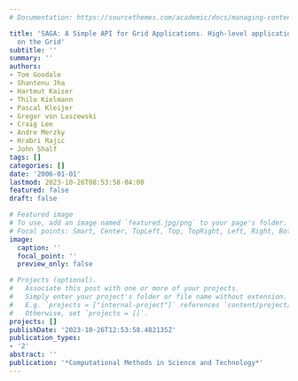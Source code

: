 ```yaml
---
# Documentation: https://sourcethemes.com/academic/docs/managing-content/

title: 'SAGA: A Simple API for Grid Applications. High-level application programming
  on the Grid'
subtitle: ''
summary: ''
authors:
- Tom Goodale
- Shantenu Jha
- Hartmut Kaiser
- Thilo Kielmann
- Pascal Kleijer
- Gregor von Laszewski
- Craig Lee
- Andre Merzky
- Hrabri Rajic
- John Shalf
tags: []
categories: []
date: '2006-01-01'
lastmod: 2023-10-26T08:53:58-04:00
featured: false
draft: false

# Featured image
# To use, add an image named `featured.jpg/png` to your page's folder.
# Focal points: Smart, Center, TopLeft, Top, TopRight, Left, Right, BottomLeft, Bottom, BottomRight.
image:
  caption: ''
  focal_point: ''
  preview_only: false

# Projects (optional).
#   Associate this post with one or more of your projects.
#   Simply enter your project's folder or file name without extension.
#   E.g. `projects = ["internal-project"]` references `content/project/deep-learning/index.md`.
#   Otherwise, set `projects = []`.
projects: []
publishDate: '2023-10-26T12:53:58.482135Z'
publication_types:
- '2'
abstract: ''
publication: '*Computational Methods in Science and Technology*'
---
```

